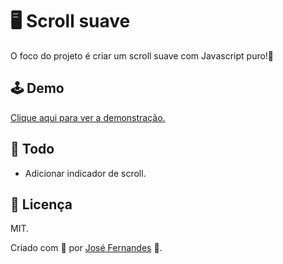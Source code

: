 # 🖥 Scroll suave
O foco do projeto é criar um scroll suave com Javascript puro!🙂

## 🕹 Demo
[Clique aqui para ver a demonstração.](https://devjosevitor.github.io/scroll-suave/)

## 📝 Todo
* Adicionar indicador de scroll.

## 📜 Licença
MIT.

Criado com 💜 por [José Fernandes](https://github.com/devJoseVitor/) 🚀.
